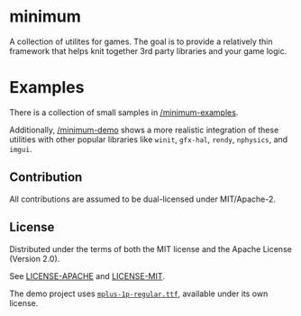 # minimum

A collection of utilites for games. The goal is to provide a relatively thin framework that helps knit together 3rd party libraries and your game logic.

# Examples

There is a collection of small samples in [/minimum-examples](minimum-examples).

Additionally, [/minimum-demo](minimum-demo) shows a more realistic integration of 
these utilities with other popular libraries like `winit`, `gfx-hal`, `rendy`, `nphysics`, and `imgui`. 

## Contribution

All contributions are assumed to be dual-licensed under MIT/Apache-2.

## License

Distributed under the terms of both the MIT license and the Apache License (Version 2.0).

See [LICENSE-APACHE](LICENSE-APACHE) and [LICENSE-MIT](LICENSE-MIT).

The demo project uses [`mplus-1p-regular.ttf`](http://mplus-fonts.osdn.jp), available under its own license.
